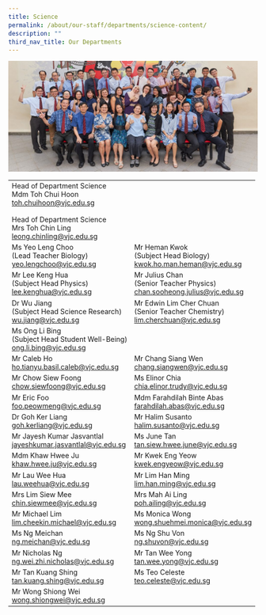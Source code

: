 ```yaml
---
title: Science
permalink: /about/our-staff/departments/science-content/
description: ""
third_nav_title: Our Departments
---
```

![](/images/d-sci-1024x455.jpg)


|  |  | 
| -------- | -------- | 
|Head of Department Science<br>Mdm Toh Chui Hoon<br>[toh.chuihoon@vjc.edu.sg](mailto:toh.chuihoon@vjc.edu.sg)<br><br>Head of Department Science<br>Mrs Toh Chin Ling<br>[leong.chinling@vjc.edu.sg](mailto:leong.chinling@vjc.edu.sg)<br>| |
|Ms Yeo Leng Choo<br>(Lead Teacher Biology)<br>[yeo.lengchoo@vjc.edu.sg](mailto:yeo.lengchoo@vjc.edu.sg)|Mr Heman Kwok<br>(Subject Head Biology)<br>[kwok.ho.man.heman@vjc.edu.sg](mailto:kwok.ho.man.heman@vjc.edu.sg)|
|Mr Lee Keng Hua<br>(Subject Head Physics)<br>[lee.kenghua@vjc.edu.sg](mailto:lee.kenghua@vjc.edu.sg)|Mr Julius Chan<br>(Senior Teacher Physics)<br>[chan.sooheong.julius@vjc.edu.sg](mailto:chan.sooheong.julius@vjc.edu.sg)|
|Dr Wu Jiang<br>(Subject Head Science Research)<br>[wu.jiang@vjc.edu.sg](mailto:wu.jiang@vjc.edu.sg)|Mr Edwin Lim Cher Chuan<br>(Senior Teacher Chemistry)<br>[lim.cherchuan@vjc.edu.sg](mailto:lim.cherchuan@vjc.edu.sg)|
|Ms Ong Li Bing<br>(Subject Head Student Well-Being)<br>[ong.li.bing@vjc.edu.sg](mailto:ong.li.bing@vjc.edu.sg)||
|Mr Caleb Ho<br>[ho.tianyu.basil.caleb@vjc.edu.sg](mailto:ho.tianyu.basil.caleb@vjc.edu.sg)| Mr Chang Siang Wen<br>[chang.siangwen@vjc.edu.sg](mailto:chang.siangwen@vjc.edu.sg)|
|Mr Chow Siew Foong<br>[chow.siewfoong@vjc.edu.sg](mailto:chow.siewfoong@vjc.edu.sg)| Ms Elinor Chia<br>[chia.elinor.trudy@vjc.edu.sg](mailto:chia.elinor.trudy@vjc.edu.sg)|
|Mr Eric Foo<br>[foo.peowmeng@vjc.edu.sg](mailto:foo.peowmeng@vjc.edu.sg)| Mdm Farahdilah Binte Abas<br>[farahdilah.abas@vjc.edu.sg](mailto:farahdilah.abas@vjc.edu.sg)|
|Dr Goh Ker Liang<br>[goh.kerliang@vjc.edu.sg](mailto:goh.kerliang@vjc.edu.sg) | Mr Halim Susanto<br>[halim.susanto@vjc.edu.sg](mailto:halim.susanto@vjc.edu.sg)|
|Mr Jayesh Kumar Jasvantlal<br>[jayeshkumar.jasvantlal@vjc.edu.sg](mailto:jayeshkumar.jasvantlal@vjc.edu.sg)|	Ms June Tan<br>[tan.siew.hwee.june@vjc.edu.sg](mailto:tan.siew.hwee.june@vjc.edu.sg)|
|Mdm Khaw Hwee Ju<br>[khaw.hwee.ju@vjc.edu.sg](mailto:khaw.hwee.ju@vjc.edu.sg)| Mr Kwek Eng Yeow<br>[kwek.engyeow@vjc.edu.sg](mailto:kwek.engyeow@vjc.edu.sg)|
|Mr Lau Wee Hua<br>[lau.weehua@vjc.edu.sg](mailto:lau.weehua@vjc.edu.sg)| Mr Lim Han Ming<br>[lim.han.ming@vjc.edu.sg](mailto:lim.han.ming@vjc.edu.sg)|
|Mrs Lim Siew Mee<br>[chin.siewmee@vjc.edu.sg](mailto:chin.siewmee@vjc.edu.sg)| Mrs Mah Ai Ling<br>[poh.ailing@vjc.edu.sg](mailto:poh.ailing@vjc.edu.sg)|
|Mr Michael Lim<br>[lim.cheekin.michael@vjc.edu.sg](mailto:lim.cheekin.michael@vjc.edu.sg) | Ms Monica Wong<br>[wong.shuehmei.monica@vjc.edu.sg](mailto:wong.shuehmei.monica@vjc.edu.sg)|
|Ms Ng Meichan<br>[ng.meichan@vjc.edu.sg](mailto:ng.meichan@vjc.edu.sg)| Ms Ng Shu Von<br>[ng.shuvon@vjc.edu.sg](mailto:ng.shuvon@vjc.edu.sg)|
|Mr Nicholas Ng<br>[ng.wei.zhi.nicholas@vjc.edu.sg](mailto:ng.wei.zhi.nicholas@vjc.edu.sg)| Mr Tan Wee Yong<br>[tan.wee.yong@vjc.edu.sg](mailto:tan.wee.yong@vjc.edu.sg)|
|Mr Tan Kuang Shing<br>[tan.kuang.shing@vjc.edu.sg](mailto:tan.kuang.shing@vjc.edu.sg)| Ms Teo Celeste<br>[teo.celeste@vjc.edu.sg](mailto:teo.celeste@vjc.edu.sg)|
|Mr Wong Shiong Wei<br>[wong.shiongwei@vjc.edu.sg](mailto:wong.shiongwei@vjc.edu.sg)||